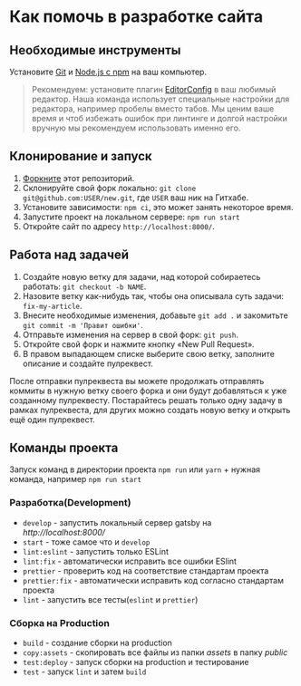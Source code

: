 # Как помочь в разработке сайта

## Необходимые инструменты

Установите [Git](https://git-scm.com/downloads) и [Node.js с npm](https://nodejs.org/) на ваш компьютер.

> Рекомендуем: установите плагин [EditorConfig](https://editorconfig.org/) в ваш любимый редактор. Наша команда использует специальные настройки для редактора, например пробелы вместо табов. Мы ценим ваше время и чтоб избежать ошибок при линтинге и долгой настройки вручную мы рекомендуем использовать именно его.

## Клонирование и запуск

1. [Форкните](https://github.com/web-standards-ru/new/fork) этот репозиторий.
2. Склонируйте свой форк локально: `git clone git@github.com:USER/new.git`, где `USER` ваш ник на Гитхабе.
3. Установите зависимости: `npm ci`, это может занять некоторое время.
4. Запустите проект на локальном сервере: `npm run start`
5. Откройте сайт по адресу `http://localhost:8000/`.

## Работа над задачей

1. Создайте новую ветку для задачи, над которой собираетесь работать: `git checkout -b NAME`.
2. Назовите ветку как-нибудь так, чтобы она описывала суть задачи: `fix-my-article`.
3. Внесите необходимые изменения, добавьте `git add .` и закомитьте `git commit -m 'Правит ошибки'`.
4. Отправьте изменения на сервер в свой форк: `git push`.
5. Откройте свой форк и нажмите кнопку «New Pull Request».
6. В правом выпадающем списке выберите свою ветку, заполните описание и создайте пулреквест.

После отправки пулреквеста вы можете продолжать отправлять коммиты в нужную ветку своего форка и они будут добавляться к уже созданному пулреквесту. Постарайтесь решать только одну задачу в рамках пулреквеста, для других можно создать новую ветку и открыть ещё один пулреквест.

## Команды проекта

Запуск команд в директории проекта `npm run` или `yarn` + нужная команда, например `npm run start`

### Разработка(Development)

-   `develop` - запустить локальный сервер gatsby на _http://localhost:8000/_
-   `start` - тоже самое что и `develop`
-   `lint:eslint` - запустить только ESLint
-   `lint:fix` - автоматически исправить все ошибки ESlint
-   `prettier` - проверить код на соответствие стандартам проекта
-   `prettier:fix` - автоматически исправить код согласно стандартам проекта
-   `lint` - запустить все тесты(`eslint` и `prettier`)

### Сборка на Production

-   `build` - создание сборки на production
-   `copy:assets` - скопировать все файлы из папки _assets_ в папку _public_
-   `test:deploy` - запуск сборки на production и тестирование
-   `test` - запуск `lint` и затем `build`
